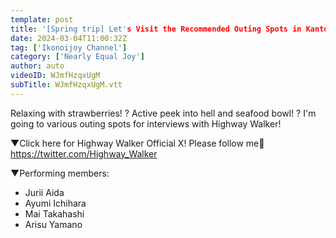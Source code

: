 ```yaml
---
template: post
title: '[Spring trip] Let's Visit the Recommended Outing Spots in Kanto! [Chiba]'
date: 2024-03-04T11:00:32Z
tag: ['Ikonoijoy Channel']
category: ['Nearly Equal Joy']
author: auto 
videoID: WJmfHzqxUgM
subTitle: WJmfHzqxUgM.vtt
---
```

Relaxing with strawberries! ?
Active peek into hell and seafood bowl! ?
I'm going to various outing spots for interviews with Highway Walker!

▼Click here for Highway Walker Official X!
Please follow me🚗
https://twitter.com/Highway_Walker


▼Performing members:

- Jurii Aida
- Ayumi Ichihara
- Mai Takahashi
- Arisu Yamano
